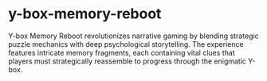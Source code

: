 # y-box-memory-reboot
Y-box Memory Reboot revolutionizes narrative gaming by blending strategic puzzle mechanics with deep psychological storytelling. The experience features intricate memory fragments, each containing vital clues that players must strategically reassemble to progress through the enigmatic Y-box.
